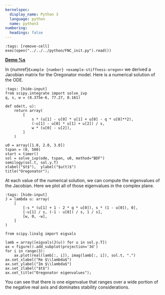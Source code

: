 ```yaml
---
kernelspec:
  display_name: Python 3
  language: python
  name: python3
numbering:
  headings: false
---
```

```{code-cell}
:tags: [remove-cell]
exec(open("../../../python/FNC_init.py").read())
```
[**Demo %s**](#demo-stiffness-oregon)

In {numref}`Example {number} <example-stiffness-oregon>` we derived a Jacobian matrix for the Oregonator model. Here is a numerical solution of the ODE.

```{code-cell}
:tags: [hide-input]
from scipy.integrate import solve_ivp
q, s, w = (8.375e-6, 77.27, 0.161)

def ode(t, u):
    return array(
        [
            s * (u[1] - u[0] * u[1] + u[0] - q * u[0]**2),
            (-u[1] - u[0] * u[1] + u[2]) / s,
            w * (u[0] - u[2]),
        ]
    )

u0 = array([1.0, 2.0, 3.0])
tspan = (0, 500)
start = timer()
sol = solve_ivp(ode, tspan, u0, method="BDF")
semilogy(sol.t, sol.y.T)
xlabel("$t$"),  ylabel("$u(t)$")
title("Oregonator");
```

At each value of the numerical solution, we can compute the eigenvalues of the Jacobian. Here we plot all of those eigenvalues in the complex plane.

```{code-cell}
:tags: [hide-input]
J = lambda u: array(
    [
        [-s * (u[1] + 1 - 2 * q * u[0]), s * (1 - u[0]), 0],
        [-u[1] / s, (-1 - u[0]) / s, 1 / s],
        [w, 0, -w],
    ]
)

from scipy.linalg import eigvals

lamb = array([eigvals(J(u)) for u in sol.y.T])
ax = figure().add_subplot(projection='3d')
for i in range(3):
    ax.plot(real(lamb[:, i]), imag(lamb[:, i]), sol.t, ".")
ax.set_xlabel("Re $\\lambda$")
ax.set_ylabel("Im $\\lambda$")
ax.set_zlabel("$t$")
ax.set_title("Oregonator eigenvalues");
```

You can see that there is one eigenvalue that ranges over a wide portion of the negative real axis and dominates stability considerations.
